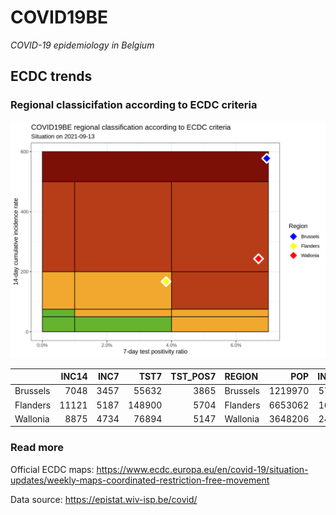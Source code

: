 
# COVID19BE

*COVID-19 epidemiology in Belgium*

## ECDC trends

### Regional classicifation according to ECDC criteria

![](COVID9BE-ecdc-trend.png)

|          | INC14 | INC7 |   TST7 | TST\_POS7 | REGION   |     POP | INC14\_RT |       PR7 |          GR |
| :------- | ----: | ---: | -----: | --------: | :------- | ------: | --------: | --------: | ----------: |
| Brussels |  7048 | 3457 |  55632 |      3865 | Brussels | 1219970 |  577.7191 | 0.0694744 | \-0.0373155 |
| Flanders | 11121 | 5187 | 148900 |      5704 | Flanders | 6653062 |  167.1561 | 0.0383076 | \-0.1258847 |
| Wallonia |  8875 | 4734 |  76894 |      5147 | Wallonia | 3648206 |  243.2703 | 0.0669363 |   0.1432021 |

### Read more

Official ECDC maps:
<https://www.ecdc.europa.eu/en/covid-19/situation-updates/weekly-maps-coordinated-restriction-free-movement>

Data source: <https://epistat.wiv-isp.be/covid/>
